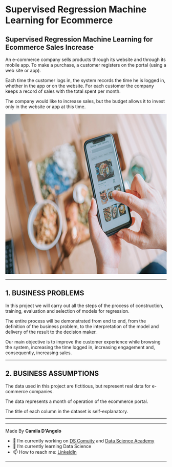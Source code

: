 # **Supervised Regression Machine Learning for Ecommerce**

## Supervised Regression Machine Learning for Ecommerce Sales Increase

An e-commerce company sells products through its website and through its mobile app. To make a purchase, a customer registers on the portal (using a web site or app).

Each time the customer logs in, the system records the time he is logged in, whether in the app or on the website. For each customer the company keeps a record of sales with the total spent per month.

The company would like to increase sales, but the budget allows it to invest only in the website or app at this time.


<div align="center">
<p float="left">
    <img src="/images/ecommerce.jpg" width="800" height="500"/>
</p>
</div>

***
## 1. BUSINESS PROBLEMS

In this project we will carry out all the steps of the process of construction, training, evaluation and selection of models for regression. 

The entire process will be demonstrated from end to end, from the definition of the business problem, to the interpretation of the model and delivery of the result to the decision maker.

Our main objective is to improve the customer experience while browsing the system, increasing the time logged in, increasing engagement and, consequently, increasing sales.

***
## 2. BUSINESS ASSUMPTIONS

The data used in this project are fictitious, but represent real data for e-commerce companies. 

The data represents a month of operation of the ecommerce portal. 

The title of each column in the dataset is self-explanatory.

***


***

Made By **Camila D'Angelo**

- 🔭 I’m currently working on [DS Comuity](https://www.comunidadedatascience.com/) and [Data Science Academy](https://www.datascienceacademy.com.br/bundle/formacao-cientista-de-dados)
- 🌱 I’m currently learning Data Science
- 📫 How to reach me:  [LinkeldIn](https://www.linkedin.com/in/camiladangelotempesta/)

***
